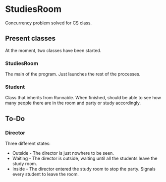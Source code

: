 # StudiesRoom
Concurrency problem solved for CS class.

## Present classes
At the moment, two classes have been started.

### StudiesRoom
The main of the program. Just launches the rest of the processes.

### Student
Class that inherits from Runnable. When finished, should be able to see how many people there are in the room and party or study accordingly.

## To-Do
### Director
Three different states:
 * Outside - The director is just nowhere to be seen.
 * Waiting - The director is outside, waiting until all the students leave the study room.
 * Inside - The director entered the study room to stop the party. Signals every student to leave the room.